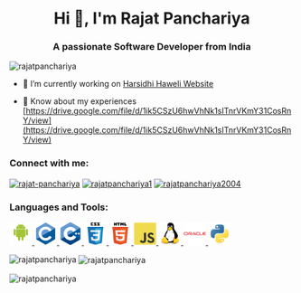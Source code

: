 <h1 align="center">Hi 👋, I'm Rajat Panchariya</h1>
<h3 align="center">A passionate Software Developer from India</h3>

<p align="left"> <img src="https://komarev.com/ghpvc/?username=rajatpanchariya&label=Profile%20views&color=0e75b6&style=flat" alt="rajatpanchariya" /> </p>

- 🔭 I’m currently working on [Harsidhi Haweli Website](https://harsidhihaweli.com/)

- 📄 Know about my experiences [https://drive.google.com/file/d/1ik5CSzU6hwVhNk1sITnrVKmY31CosRnY/view](https://drive.google.com/file/d/1ik5CSzU6hwVhNk1sITnrVKmY31CosRnY/view)

<h3 align="left">Connect with me:</h3>
<p align="left">
<a href="https://linkedin.com/in/rajat-panchariya" target="blank"><img align="center" src="https://raw.githubusercontent.com/rahuldkjain/github-profile-readme-generator/master/src/images/icons/Social/linked-in-alt.svg" alt="rajat-panchariya" height="30" width="40" /></a>
<a href="https://www.hackerrank.com/rajatpanchariya1" target="blank"><img align="center" src="https://raw.githubusercontent.com/rahuldkjain/github-profile-readme-generator/master/src/images/icons/Social/hackerrank.svg" alt="rajatpanchariya1" height="30" width="40" /></a>
<a href="https://www.leetcode.com/rajatpanchariya2004" target="blank"><img align="center" src="https://raw.githubusercontent.com/rahuldkjain/github-profile-readme-generator/master/src/images/icons/Social/leet-code.svg" alt="rajatpanchariya2004" height="30" width="40" /></a>
</p>

<h3 align="left">Languages and Tools:</h3>
<p align="left"> <a href="https://developer.android.com" target="_blank" rel="noreferrer"> <img src="https://raw.githubusercontent.com/devicons/devicon/master/icons/android/android-original-wordmark.svg" alt="android" width="40" height="40"/> </a> <a href="https://www.cprogramming.com/" target="_blank" rel="noreferrer"> <img src="https://raw.githubusercontent.com/devicons/devicon/master/icons/c/c-original.svg" alt="c" width="40" height="40"/> </a> <a href="https://www.w3schools.com/cpp/" target="_blank" rel="noreferrer"> <img src="https://raw.githubusercontent.com/devicons/devicon/master/icons/cplusplus/cplusplus-original.svg" alt="cplusplus" width="40" height="40"/> </a> <a href="https://www.w3schools.com/css/" target="_blank" rel="noreferrer"> <img src="https://raw.githubusercontent.com/devicons/devicon/master/icons/css3/css3-original-wordmark.svg" alt="css3" width="40" height="40"/> </a> <a href="https://www.w3.org/html/" target="_blank" rel="noreferrer"> <img src="https://raw.githubusercontent.com/devicons/devicon/master/icons/html5/html5-original-wordmark.svg" alt="html5" width="40" height="40"/> </a> <a href="https://developer.mozilla.org/en-US/docs/Web/JavaScript" target="_blank" rel="noreferrer"> <img src="https://raw.githubusercontent.com/devicons/devicon/master/icons/javascript/javascript-original.svg" alt="javascript" width="40" height="40"/> </a> <a href="https://www.linux.org/" target="_blank" rel="noreferrer"> <img src="https://raw.githubusercontent.com/devicons/devicon/master/icons/linux/linux-original.svg" alt="linux" width="40" height="40"/> </a> <a href="https://www.oracle.com/" target="_blank" rel="noreferrer"> <img src="https://raw.githubusercontent.com/devicons/devicon/master/icons/oracle/oracle-original.svg" alt="oracle" width="40" height="40"/> </a> <a href="https://www.python.org" target="_blank" rel="noreferrer"> <img src="https://raw.githubusercontent.com/devicons/devicon/master/icons/python/python-original.svg" alt="python" width="40" height="40"/> </a> </p>

<p><img align="left" src="https://github-readme-stats.vercel.app/api/top-langs?username=rajatpanchariya&show_icons=true&locale=en&layout=compact" alt="rajatpanchariya" /></p>

<p>&nbsp;<img align="center" src="https://github-readme-stats.vercel.app/api?username=rajatpanchariya&show_icons=true&locale=en" alt="rajatpanchariya" /></p>

<p><img align="center" src="https://github-readme-streak-stats.herokuapp.com/?user=rajatpanchariya&" alt="rajatpanchariya" /></p>
